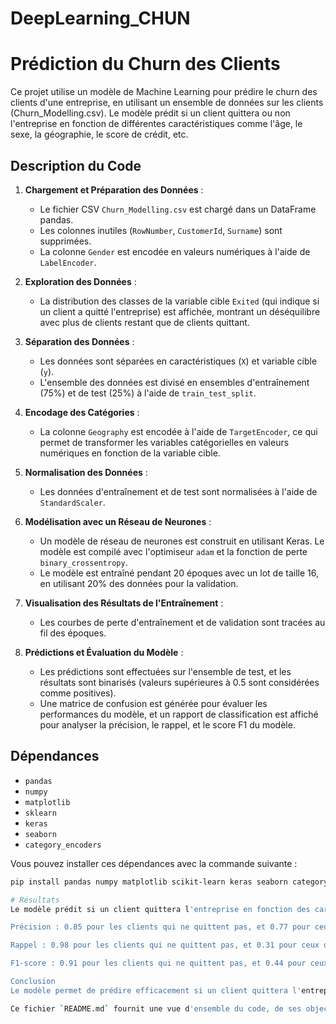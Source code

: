 # DeepLearning_CHUN

# Prédiction du Churn des Clients

Ce projet utilise un modèle de Machine Learning pour prédire le churn des clients d'une entreprise, en utilisant un ensemble de données sur les clients (Churn_Modelling.csv). Le modèle prédit si un client quittera ou non l'entreprise en fonction de différentes caractéristiques comme l'âge, le sexe, la géographie, le score de crédit, etc.

## Description du Code

1. **Chargement et Préparation des Données** :
   - Le fichier CSV `Churn_Modelling.csv` est chargé dans un DataFrame pandas.
   - Les colonnes inutiles (`RowNumber`, `CustomerId`, `Surname`) sont supprimées.
   - La colonne `Gender` est encodée en valeurs numériques à l'aide de `LabelEncoder`.

2. **Exploration des Données** :
   - La distribution des classes de la variable cible `Exited` (qui indique si un client a quitté l'entreprise) est affichée, montrant un déséquilibre avec plus de clients restant que de clients quittant.

3. **Séparation des Données** :
   - Les données sont séparées en caractéristiques (`X`) et variable cible (`y`).
   - L'ensemble des données est divisé en ensembles d'entraînement (75%) et de test (25%) à l'aide de `train_test_split`.

4. **Encodage des Catégories** :
   - La colonne `Geography` est encodée à l'aide de `TargetEncoder`, ce qui permet de transformer les variables catégorielles en valeurs numériques en fonction de la variable cible.

5. **Normalisation des Données** :
   - Les données d'entraînement et de test sont normalisées à l'aide de `StandardScaler`.

6. **Modélisation avec un Réseau de Neurones** :
   - Un modèle de réseau de neurones est construit en utilisant Keras. Le modèle est compilé avec l'optimiseur `adam` et la fonction de perte `binary_crossentropy`.
   - Le modèle est entraîné pendant 20 époques avec un lot de taille 16, en utilisant 20% des données pour la validation.

7. **Visualisation des Résultats de l'Entraînement** :
   - Les courbes de perte d'entraînement et de validation sont tracées au fil des époques.

8. **Prédictions et Évaluation du Modèle** :
   - Les prédictions sont effectuées sur l'ensemble de test, et les résultats sont binarisés (valeurs supérieures à 0.5 sont considérées comme positives).
   - Une matrice de confusion est générée pour évaluer les performances du modèle, et un rapport de classification est affiché pour analyser la précision, le rappel, et le score F1 du modèle.

## Dépendances

- `pandas`
- `numpy`
- `matplotlib`
- `sklearn`
- `keras`
- `seaborn`
- `category_encoders`

Vous pouvez installer ces dépendances avec la commande suivante : 

```bash
pip install pandas numpy matplotlib scikit-learn keras seaborn category_encoders

# Résultats
Le modèle prédit si un client quittera l'entreprise en fonction des caractéristiques des données. Le rapport de classification montre que le modèle a une précision globale de 84% :

Précision : 0.85 pour les clients qui ne quittent pas, et 0.77 pour ceux qui quittent.

Rappel : 0.98 pour les clients qui ne quittent pas, et 0.31 pour ceux qui quittent.

F1-score : 0.91 pour les clients qui ne quittent pas, et 0.44 pour ceux qui quittent.

Conclusion
Le modèle permet de prédire efficacement si un client quittera l'entreprise, bien que l'équilibre des classes soit un facteur limitant pour la prédiction des clients qui quittent. Des améliorations pourraient inclure l'utilisation d'autres techniques pour traiter le déséquilibre des classes, comme la sur-échantillonnage ou l'ajustement du seuil de classification.

Ce fichier `README.md` fournit une vue d'ensemble du code, de ses objectifs, des étapes suivies et des résultats obtenus.
